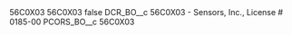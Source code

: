 <?xml version="1.0" encoding="UTF-8"?>
<CustomMetadata xmlns="http://soap.sforce.com/2006/04/metadata" xmlns:xsi="http://www.w3.org/2001/XMLSchema-instance" xmlns:xsd="http://www.w3.org/2001/XMLSchema">
    <description>56C0X03</description>
    <label>56C0X03</label>
    <protected>false</protected>
    <values>
        <field>DCR_BO__c</field>
        <value xsi:type="xsd:string">56C0X03 - Sensors, Inc., License # 0185-00</value>
    </values>
    <values>
        <field>PCORS_BO__c</field>
        <value xsi:type="xsd:string">56C0X03</value>
    </values>
</CustomMetadata>
